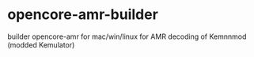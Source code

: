 # opencore-amr-builder
builder opencore-amr for mac/win/linux for AMR decoding of Kemnnmod (modded Kemulator)
